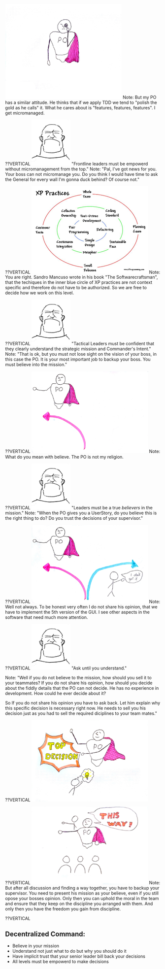 <img src="images/micromanagement.jpg" width="75%">
Note: But my PO has a similar attitude. He thinks that if we apply TDD we tend to "polish the gold as he calls" it. What he cares about is "features, features, features". I get micromanaged.

??VERTICAL
<img src="images/jocko.jpg" width="25%">
"Frontline leaders must be empowerd without micromanagement from the top."
Note: "Pal, I've got news for you. Your boss can not micromanage you. Do you think I would have time to ask the General for every wall I'm gonna duck behind? Of course not."

??VERTICAL
<img src="images/circles.jpg" width="75%">
Note: You are right. Sandro Mancuso wrote in his book "The Softwarecraftsman", that the techiques in the inner blue circle of XP practices are not context specific and therefore do not have to be authorized. So we are free to decide how we work on this level.

??VERTICAL
<img src="images/jocko.jpg" width="25%">
"Tactical Leaders must be confident that they clearly understand the strategic mission and Commander's Intent."
Note: "That is ok, but you must not lose sight on the vision of your boss, in this case the PO. It is your most important job to backup your boss. You must believe into the mission."

??VERTICAL
<img src="images/left-direction.jpg" width="75%">
Note: What do you mean with believe. The PO is not my religion. 

??VERTICAL
<img src="images/jocko.jpg" width="25%">
"Leaders must be a true *believers* in the mission."
Note: "When the PO gives you a UserStory, do you believe this is the right thing to do? Do you trust the decisions of your supervisor."

??VERTICAL
<img src="images/right-direction.jpg" width="75%">
Note: Well not always. To be honest very often I do not share his opinion, that we have to implement the 5th version of the GUI. I see other aspects in the software that need much more attention.

??VERTICAL
<img src="images/jocko.jpg" width="25%">
"Ask until you understand."

Note: "Well if you do not believe to the mission, how should you sell it to your teammates? If you do not share his opinion, how should you decide about the fiddly details that the PO can not decide. He has no experience in development. How could he ever decide about it?

So If you do not share his opinion you have to ask back. Let him explain why this specific decision is necessary right now. He needs to sell you his decision just as you had to sell the required diciplines to your team mates."

??VERTICAL
<img src="images/top-decision.jpg" width="75%"> 

??VERTICAL
<img src="images/back-up.jpg" width="75%"> 
Note: But after all discussion and finding a way together, you have to backup your supervisor. You need to present his mission as your believe, even if you still opose your bosses opinion. Only then you can uphold the moral in the team and ensure that they keep on the discipline you arranged with them. And only then you have the freedom you gain from discipline.

??VERTICAL
## Decentralized Command:

* Believe in your mission <!-- .element: class="fragment" -->
* Understand not just what to do but why you should do it <!-- .element: class="fragment" -->
* Have implicit trust that your senior leader bill back your decisions <!-- .element: class="fragment" -->
* All levels must be empowerd to make decisions <!-- .element: class="fragment" -->